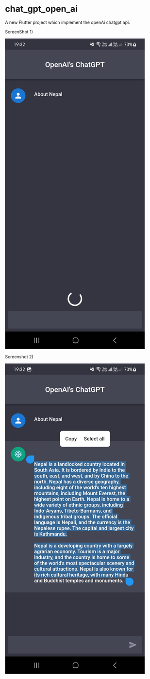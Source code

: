 # chat_gpt_open_ai

A new Flutter project which implement the openAi chatgpt api.


ScreenShot 1)


![ChatGPT](https://github.com/rahulkushwaha482/chat_gpt/blob/main/Screenshot_20230114_193230.jpg)

Screenshot 2)


![ChatGPT2](https://github.com/rahulkushwaha482/chat_gpt/blob/main/Screenshot_20230114_193246.jpg)






